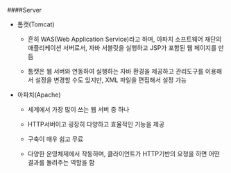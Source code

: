 ####Server

* 톰캣(Tomcat) 
  
  * 흔히 WAS(Web Application Service)라고 하며, 아파치 소프트웨어 재단의 애플리케이션 서버로서, 자바 서블릿을 실행하고 JSP가 포함된 웹 페이지를 만듬
  
  * 톰캣은 웹 서버와 연동하여 실행하는 자바 환경을 제공하고 관리도구를 이용해서 설정을 변경할 수도 있지만, XML 파일을 편집해서 설정 가능

* 아파치(Apache)
  
  * 세계에서 가장 많이 쓰는 웹 서버 중 하나
  
  * HTTP서버이고 굉장히 다양하고 효율적인 기능을 제공
  
  * 구축이 매우 쉽고 무료
  
  * 다양한 운영체제에서 작동하며, 클라이언트가 HTTP기반의 요청을 하면 어떤 결과를 돌려주는 역할을 함
